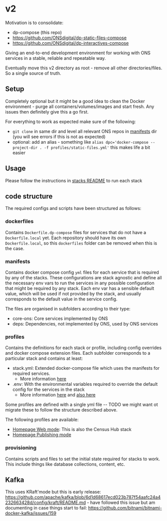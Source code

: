 # v2

Motivation is to consolidate: 
- dp-compose (this repo)
- https://github.com/ONSdigital/dp-static-files-compose
- https://github.com/ONSdigital/dp-interactives-compose

Giving an end-to-end development environment for working with ONS services in a stable, reliable and repeatable way.

Eventually move this v2 directory as root - remove all other directories/files. So a single source of truth.

## Setup

Completely optional but it might be a good idea to clean the Docker environment - purge all containers/volumes/images and start fresh. Any issues then definitely give this a go first.

For everything to work as expected make sure of the following:

- `git clone` in same dir and level all relevant ONS repos in [manifests](manifests) dir (you will see errors if this is not as expected)
- optional: add an alias - something like `alias dpc='docker-compose --project-dir . -f profiles/static-files.yml'` this makes life a bit easier

## Usage

Please follow the instructions in [stacks README](./stacks/README.md) to run each stack

## code structure

The required configs and scripts have been structured as follows:

### dockerfiles

Contains `Dockerfile.dp-compose` files for services that do not have a `Dockerfile.local` yet. Each repository should have its own `Dockerfile.local`, so this `dockerfiles` folder can be removed when this is the case.

### manifests

Contains docker compose config `yml` files for each service that is required by any of the stacks. These configurations are stack agnostic and define all the necessary env vars to run the services in any possible configuration that might be required by any stack. Each env var has a sensible default value, which will be used if not provided by the stack, and usually corresponds to the default value in the service config.

The files are organised in subfolders according to their type:
- core-ons: Core services implemented by ONS
- deps: Dependencies, not implemented by ONS, used by ONS services

### profiles

Contains the definitions for each stack or profile, including config overrides and docker compose extension files.
Each subfolder corresponds to a particular stack and contains at least:
- stack.yml: Extended docker-compose file which uses the manifests for required services.
  - More information [here](https://docs.docker.com/compose/extends/)
- .env: With the environmental variables required to override the default config for the services in the stack
  - More information [here](https://docs.docker.com/compose/environment-variables/#using-the---env-file--option) and [also here](https://docs.docker.com/compose/environment-variables/#using-the---env-file--option)

Some profiles are defined with a single yml file -- TODO we might want ot migrate these to follow the structure described above.

The following profiles are available:

- [Homepage Web mode](./profiles/homepage-web/README.md): This is also the Census Hub stack
- [Homepage Publishing mode](./profiles/homepage-publishing/README.md)

### provisioning

Contains scripts and files to set the initial state required for stacks to work. This include things like database collections, content, etc.

## Kafka

This uses KRaft'mode but this is early release: https://github.com/apache/kafka/blob/6d1d68617ecd023b787f54aafc24a4232663428d/config/kraft/README.md - have followed this issue but am documenting in case things start to fail: https://github.com/bitnami/bitnami-docker-kafka/issues/159
